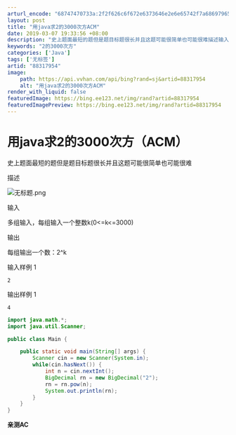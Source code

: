 ```yaml
---
arturl_encode: "68747470733a:2f2f626c6f672e6373646e2e6e65742f7a686979656567616f:2f61727469636c652f64657461696c732f3838333137393534"
layout: post
title: "用java求2的3000次方ACM"
date: 2019-03-07 19:33:56 +08:00
description: "史上题面最短的题但是题目标题很长并且这题可能很简单也可能很难描述输入多组输入，每组输入一个整数k(0"
keywords: "2的3000次方"
categories: ['Java']
tags: ['无标签']
artid: "88317954"
image:
    path: https://api.vvhan.com/api/bing?rand=sj&artid=88317954
    alt: "用java求2的3000次方ACM"
render_with_liquid: false
featuredImage: https://bing.ee123.net/img/rand?artid=88317954
featuredImagePreview: https://bing.ee123.net/img/rand?artid=88317954
---
```


# 用java求2的3000次方（ACM）

史上题面最短的题但是题目标题很长并且这题可能很简单也可能很难

描述

![无标题.png](http://oj.cust.edu.cn/public/upload/178f7a34bb.png)

输入

多组输入，每组输入一个整数k(0<=k<=3000)

输出

每组输出一个数：2^k

输入样例 1

```
2
```

输出样例 1

```
4
```

```java
import java.math.*;
import java.util.Scanner;

public class Main {

	public static void main(String[] args) {
		Scanner cin = new Scanner(System.in);
		while(cin.hasNext()) {
			int n = cin.nextInt();
			BigDecimal rn = new BigDecimal("2");
			rn = rn.pow(n);
			System.out.println(rn);
		}
	}
}

```

**亲测AC**